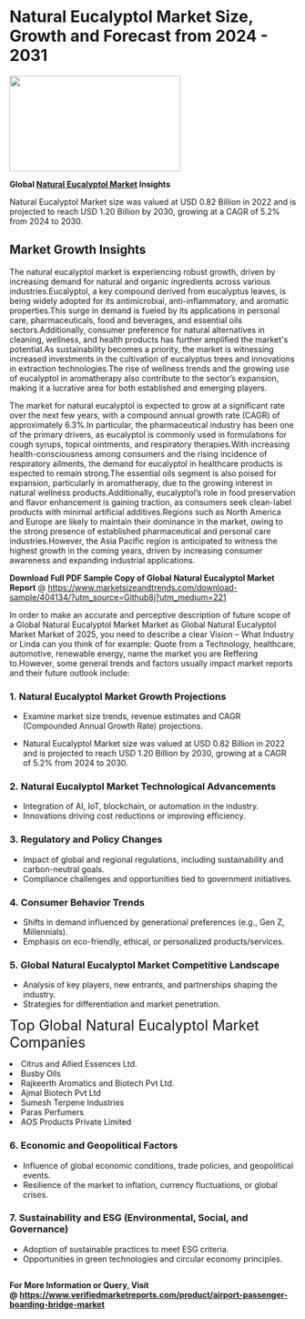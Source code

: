 <H1>Natural Eucalyptol Market Size, Growth and Forecast from 2024 - 2031</H1><img class="aligncenter size-medium wp-image-584254" src="https://thirdeyenews.in/wp-content/uploads/2024/09/Global-Market-Research-300x168.jpeg" alt="" width="300" height="168" /><p><strong>Global&nbsp;<a href="https://www.marketsizeandtrends.com/download-sample/404134/?utm_source=Github8j?utm_medium=221">Natural Eucalyptol Market</a> Insights</strong></p><p>Natural Eucalyptol Market size was valued at USD 0.82 Billion in 2022 and is projected to reach USD 1.20 Billion by 2030, growing at a CAGR of 5.2% from 2024 to 2030.</p><p><h2>Market Growth Insights</h2> <p>The natural eucalyptol market is experiencing robust growth, driven by increasing demand for natural and organic ingredients across various industries.Eucalyptol, a key compound derived from eucalyptus leaves, is being widely adopted for its antimicrobial, anti-inflammatory, and aromatic properties.This surge in demand is fueled by its applications in personal care, pharmaceuticals, food and beverages, and essential oils sectors.Additionally, consumer preference for natural alternatives in cleaning, wellness, and health products has further amplified the market's potential.As sustainability becomes a priority, the market is witnessing increased investments in the cultivation of eucalyptus trees and innovations in extraction technologies.The rise of wellness trends and the growing use of eucalyptol in aromatherapy also contribute to the sector’s expansion, making it a lucrative area for both established and emerging players.</p> <p>The market for natural eucalyptol is expected to grow at a significant rate over the next few years, with a compound annual growth rate (CAGR) of approximately 6.3%.In particular, the pharmaceutical industry has been one of the primary drivers, as eucalyptol is commonly used in formulations for cough syrups, topical ointments, and respiratory therapies.With increasing health-consciousness among consumers and the rising incidence of respiratory ailments, the demand for eucalyptol in healthcare products is expected to remain strong.The essential oils segment is also poised for expansion, particularly in aromatherapy, due to the growing interest in natural wellness products.Additionally, eucalyptol’s role in food preservation and flavor enhancement is gaining traction, as consumers seek clean-label products with minimal artificial additives.Regions such as North America and Europe are likely to maintain their dominance in the market, owing to the strong presence of established pharmaceutical and personal care industries.However, the Asia Pacific region is anticipated to witness the highest growth in the coming years, driven by increasing consumer awareness and expanding industrial applications.</p><p><span class=""><strong>Download Full PDF Sample Copy of Global Natural Eucalyptol Market Report</strong> @ <a href="https://www.marketsizeandtrends.com/download-sample/404134/?utm_source=Github8j?utm_medium=221" target="_blank">https://www.marketsizeandtrends.com/download-sample/404134/?utm_source=Github8j?utm_medium=221</a></span></p><p>In order to make an accurate and perceptive description of future scope of a Global&nbsp;Natural Eucalyptol Market Market as Global&nbsp;Natural Eucalyptol Market Market of 2025, you need to describe a clear Vision &ndash; What Industry or Linda can you think of for example: Quote from a Technology, healthcare, automotive, renewable energy, name the market you are Reffering to.However, some general trends and factors usually impact market reports and their future outlook include:</p><h3>1.&nbsp;<strong>Natural Eucalyptol Market Growth Projections</strong></h3><ul><li>Examine market size trends, revenue estimates and CAGR (Compounded Annual Growth Rate) projections.</li><li><p>Natural Eucalyptol Market size was valued at USD 0.82 Billion in 2022 and is projected to reach USD 1.20 Billion by 2030, growing at a CAGR of 5.2% from 2024 to 2030.</p></li></ul><h3>2.&nbsp;<strong>Natural Eucalyptol Market Technological Advancements</strong></h3><ul><li>Integration of AI, IoT, blockchain, or automation in the industry.</li><li>Innovations driving cost reductions or improving efficiency.</li></ul><h3>3.&nbsp;<strong>Regulatory and Policy Changes</strong></h3><ul><li>Impact of global and regional regulations, including sustainability and carbon-neutral goals.</li><li>Compliance challenges and opportunities tied to government initiatives.</li></ul><h3>4.&nbsp;<strong>Consumer Behavior Trends</strong></h3><ul><li>Shifts in demand influenced by generational preferences (e.g., Gen Z, Millennials).</li><li>Emphasis on eco-friendly, ethical, or personalized products/services.</li></ul><h3>5.&nbsp;<strong>Global Natural Eucalyptol Market Competitive Landscape</strong></h3><ul><li>Analysis of key players, new entrants, and partnerships shaping the industry.</li><li>Strategies for differentiation and market penetration.</li></ul><p data-pm-slice="1 1 []"><span style="color: inherit; font-family: inherit; font-size: 25px;">Top Global Natural Eucalyptol Market Companies</span></p><div class="" data-test-id=""><p><li>Citrus and Allied Essences Ltd.</li><li> Busby Oils</li><li> Rajkeerth Aromatics and Biotech Pvt Ltd.</li><li> Ajmal Biotech Pvt Ltd</li><li> Sumesh Terpene Industries</li><li> Paras Perfumers</li><li> AOS Products Private Limited</li></p></div><h3>6.&nbsp;<strong>Economic and Geopolitical Factors</strong></h3><ul><li>Influence of global economic conditions, trade policies, and geopolitical events.</li><li>Resilience of the market to inflation, currency fluctuations, or global crises.</li></ul><h3>7.&nbsp;<strong>Sustainability and ESG (Environmental, Social, and Governance)</strong></h3><ul><li>Adoption of sustainable practices to meet ESG criteria.</li><li>Opportunities in green technologies and circular economy principles.</li></ul><h2><strong style="font-size: 14px;">For More Information or Query, Visit @&nbsp;</strong><a style="background-color: #ffffff; font-size: 14px;" href="https://www.marketsizeandtrends.com/report/natural-eucalyptol-market/" target="_blank">https://www.verifiedmarketreports.com/product/airport-passenger-boarding-bridge-market</a></h2>